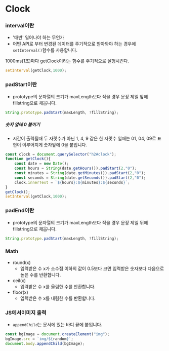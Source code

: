 # Clock
### interval이란
+ '매번' 일어나야 하는 무언가
+ 어떤 API로 부터 변경된 데이터를 주기적으로 받아와야 하는 경우에 `setInterval()`함수를 사용합니다.

1000ms(1초)마다 getClock이라는 함수를 주기적으로 실행시킨다.
```js
setInterval(getClock,1000);
```
### padStart이란
+ prototype의 문자열의 크기가 maxLength보다 작을 경우 문장 제일 앞에 fillstring으로 채웁니다.
```js
String.prototype.padStart(maxLength, ?fillString);
```
##### 숫자 앞에 0 붙이기
+ 시간이 출력될때 두 자릿수가 아닌 1, 4, 9 같은 한 자릿수 일때는 01, 04, 09로 표현이 이루어지게 숫자앞에 0을 붙입니다.
```js
const clock = document.querySelector("h2#clock");
function getClock(){
    const date = new Date();
    const hours = String(date.getHours()).padStart(2,"0");
    const minutes = String(date.getMinutes()).padStart(2,"0");
    const seconds = String(date.getSeconds()).padStart(2,"0");
    clock.innerText = `${hours}:${minutes}:${seconds}`;
}
getClock();
setInterval(getClock,1000);
```
### padEnd이란
+ prototype의 문자열의 크기가 maxLength보다 작을 경우 문장 제일 뒤에 fillstring으로 채웁니다.
```js
String.prototype.padStart(maxLength, ?fillString);
```
### Math
+ round(x)
    + 입력받은 수 x가 소수점 이하의 값이 0.5보다 크면 입력받은 숫자보다 다음으로 높은 수를 반환합니다.
+ ceil(x)
    + 입력받은 수 x를 올림한 수를 반환합니다.
+ floor(x)
    + 입력받은 수 x를 내림한 수를 반환합니다.
### JS에서이미지 출력
+ `appendChild`는 문서에 있는 바디 끝에 붙입니다.
```js
const bgImage = document.createElement("img");
bgImage.src = `img/${random}`;
document.body.appendChild(bgImage);
```

